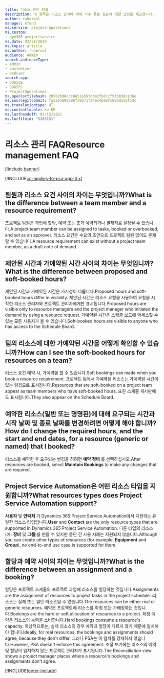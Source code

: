 ```yaml
---
title: 리소스 관리 FAQ
description: 이 항목은 리소스 관리에 대해 자주 묻는 질문에 대한 답변을 제공합니다.
author: ruhercul
manager: kfend
ms.service: project-operations
ms.custom:
- dyn365-projectservice
ms.date: 03/28/2019
ms.topic: article
ms.author: ruhercul
audience: Admin
search.audienceType:
- admin
- customizer
- enduser
search.app:
- D365CE
- D365PS
- ProjectOperations
ms.openlocfilehash: 20562b98ccc8451ab57dd42fb8c2f9f303811dbe
ms.sourcegitcommit: fa32b1893286f20271fa4ec4be8fc68bd135f53c
ms.translationtype: HT
ms.contentlocale: ko-KR
ms.lasthandoff: 02/15/2021
ms.locfileid: "5283151"
---
```

# <a name="resource-management-faq"></a><span data-ttu-id="e08eb-103">리소스 관리 FAQ</span><span class="sxs-lookup"><span data-stu-id="e08eb-103">Resource management FAQ</span></span>

[!include [banner](../includes/psa-now-project-operations.md)]

[!INCLUDE[cc-applies-to-psa-app-3.x](../includes/cc-applies-to-psa-app-3x.md)]

## <a name="what-is-the-difference-between-a-team-member-and-a-resource-requirement"></a><span data-ttu-id="e08eb-104">팀원과 리소스 요건 사이의 차이는 무엇입니까?</span><span class="sxs-lookup"><span data-stu-id="e08eb-104">What is the difference between a team member and a resource requirement?</span></span>

<span data-ttu-id="e08eb-105">프로젝트 팀원은 과업에 할당, 예약 또는 초과 예약되거나 결재자로 설정될 수 있습니다.</span><span class="sxs-lookup"><span data-stu-id="e08eb-105">A project team member can be assigned to tasks, booked or overbooked, and set as an approver.</span></span> <span data-ttu-id="e08eb-106">리소스 요건은 수요의 초안으로 프로젝트 팀원 없이도 존재할 수 있습니다.</span><span class="sxs-lookup"><span data-stu-id="e08eb-106">A resource requirement can exist without a project team member, as a draft note of demand.</span></span> 

## <a name="what-is-the-difference-between-proposed-and-soft-booked-hours"></a><span data-ttu-id="e08eb-107">제안된 시간과 가예약된 시간 사이의 차이는 무엇입니까?</span><span class="sxs-lookup"><span data-stu-id="e08eb-107">What is the difference between proposed and soft-booked hours?</span></span>

<span data-ttu-id="e08eb-108">제안된 시간과 가예약된 시간은 가시성이 다릅니다.</span><span class="sxs-lookup"><span data-stu-id="e08eb-108">Proposed hours and soft-booked hours differ in visibility.</span></span> <span data-ttu-id="e08eb-109">제안된 시간은 리소스 요청을 사용하여 요청을 시작한 리소스 관리자와 프로젝트 관리자에게만 표시됩니다.</span><span class="sxs-lookup"><span data-stu-id="e08eb-109">Proposed hours are visible only to resource managers and the project manager who initiated the demand by using a resource request.</span></span> <span data-ttu-id="e08eb-110">가예약된 시간은 스케줄 보드에 액세스할 수 있는 모든 사용자가 볼 수 있습니다.</span><span class="sxs-lookup"><span data-stu-id="e08eb-110">Soft-booked hours are visible to anyone who has access to the Schedule Board.</span></span>

## <a name="how-can-i-see-the-soft-booked-hours-for-resources-on-a-team"></a><span data-ttu-id="e08eb-111">팀의 리소스에 대한 가예약된 시간을 어떻게 확인할 수 있습니까?</span><span class="sxs-lookup"><span data-stu-id="e08eb-111">How can I see the soft-booked hours for resources on a team?</span></span>

<span data-ttu-id="e08eb-112">리소스 요건 예약 시, 가예약을 할 수 있습니다.</span><span class="sxs-lookup"><span data-stu-id="e08eb-112">Soft bookings can made when you book a resource requirement.</span></span> <span data-ttu-id="e08eb-113">프로젝트 팀에서 가예약된 리소스는 가예약된 시간이 있는 팀웜으로 표시됩니다.</span><span class="sxs-lookup"><span data-stu-id="e08eb-113">Resources that are soft-booked on a project team appear as team members who have soft-booked hours.</span></span> <span data-ttu-id="e08eb-114">또한 스케줄 게시판에도 표시됩니다.</span><span class="sxs-lookup"><span data-stu-id="e08eb-114">They also appear on the Schedule Board.</span></span>

## <a name="how-do-i-change-the-required-hours-and-the-start-and-end-dates-for-a-resource-generic-or-named-that-i-booked"></a><span data-ttu-id="e08eb-115">예약한 리소스(일반 또는 명명된)에 대해 요구되는 시간과 시작 날짜 및 종료 날짜를 변경하려면 어떻게 해야 합니까?</span><span class="sxs-lookup"><span data-stu-id="e08eb-115">How do I change the required hours, and the start and end dates, for a resource (generic or named) that I booked?</span></span>

<span data-ttu-id="e08eb-116">리소스를 예약한 후 요구되는 변경을 하려면 **예약 정비** 를 선택하십시오.</span><span class="sxs-lookup"><span data-stu-id="e08eb-116">After resources are booked, select **Maintain Bookings** to make any changes that are required.</span></span>

## <a name="what-resources-types-does-project-service-automation-support"></a><span data-ttu-id="e08eb-117">Project Service Automation은 어떤 리소스 타입을 지원합니까?</span><span class="sxs-lookup"><span data-stu-id="e08eb-117">What resources types does Project Service Automation support?</span></span>

<span data-ttu-id="e08eb-118">**사용자** 및 **연락처** 가 Dynamics 365 Project Service Automation에서 지원되는 유일한 리소스 타입입니다.</span><span class="sxs-lookup"><span data-stu-id="e08eb-118">**User** and **Contact** are the only resource types that are supported in Dynamics 365 Project Service Automation.</span></span> <span data-ttu-id="e08eb-119">다른 타입의 리소스(예: **장비** 및 **그룹**)를 만들 수 있지만 종단 간 사용 사례는 지원되지 않습니다.</span><span class="sxs-lookup"><span data-stu-id="e08eb-119">Although you can create other types of resources (for example, **Equipment** and **Group**), no end-to-end use case is supported for them.</span></span>

## <a name="what-is-the-difference-between-an-assignment-and-a-booking"></a><span data-ttu-id="e08eb-120">할당과 예약 사이의 차이는 무엇입니까?</span><span class="sxs-lookup"><span data-stu-id="e08eb-120">What is the difference between an assignment and a booking?</span></span>

<span data-ttu-id="e08eb-121">할당은 프로젝트 스케줄의 프로젝트 과업에 리소스를 할당하는 것입니다.</span><span class="sxs-lookup"><span data-stu-id="e08eb-121">Assignments are the assignment of resources to project tasks in the project schedule.</span></span> <span data-ttu-id="e08eb-122">리소스는 실제 또는 일반 리소스일 수 있습니다.</span><span class="sxs-lookup"><span data-stu-id="e08eb-122">The resources can be either real or generic resources.</span></span> <span data-ttu-id="e08eb-123">예약은 프로젝트에 리소스를 확정 또는 가배정하는 것입니다.</span><span class="sxs-lookup"><span data-stu-id="e08eb-123">Bookings are the hard or soft allocation of resources to a project.</span></span> <span data-ttu-id="e08eb-124">확정 예약은 리소스의 능력을 소비합니다.</span><span class="sxs-lookup"><span data-stu-id="e08eb-124">Hard bookings consume a resource's capacity.</span></span> <span data-ttu-id="e08eb-125">이상적으로는, 실제 리소스의 경우 예약과 할당이 다르지 않기 때문에 일치해야 합니다.</span><span class="sxs-lookup"><span data-stu-id="e08eb-125">Ideally, for real resources, the bookings and assignments should agree, because they don't differ.</span></span> <span data-ttu-id="e08eb-126">그러나 PSA는 이 일치를 강제하지 않습니다.</span><span class="sxs-lookup"><span data-stu-id="e08eb-126">However, PSA doesn't enforce this agreement.</span></span> <span data-ttu-id="e08eb-127">조정 보기에는 리소스의 예약 및 할당이 일치하지 않는 프로젝트 관리자가 표시됩니다.</span><span class="sxs-lookup"><span data-stu-id="e08eb-127">The Reconciliation view shows a project manager places where a resource's bookings and assignments don't agree.</span></span>


[!INCLUDE[footer-include](../includes/footer-banner.md)]